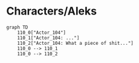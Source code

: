 # Characters/Aleks


```mermaid
graph TD
    110_0["Actor_104"]
    110_1["Actor_104: ..."]
    110_2["Actor_104: What a piece of shit..."]
    110_0 --> 110_1
    110_0 --> 110_2
```